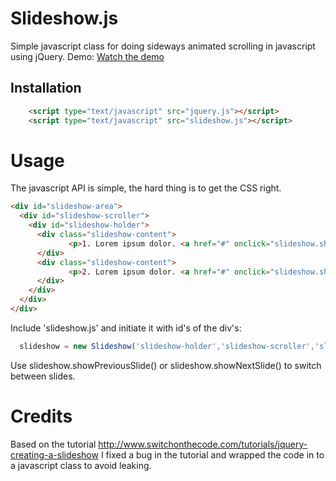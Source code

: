 Slideshow.js
============

Simple javascript class for doing sideways animated scrolling in javascript using jQuery.
Demo: <a href="http://thomasfl.github.com/slideshow.html">Watch the demo</a>

## Installation ##

```html
    <script type="text/javascript" src="jquery.js"></script>
    <script type="text/javascript" src="slideshow.js"></script>
```

Usage
=====
The javascript API is simple, the hard thing is to get the CSS right.

```html
<div id="slideshow-area">
  <div id="slideshow-scroller">
    <div id="slideshow-holder">
      <div class="slideshow-content">
             <p>1. Lorem ipsum dolor. <a href="#" onclick="slideshow.showNextSlide();">Next</a></p>
      </div>
      <div class="slideshow-content">
             <p>2. Lorem ipsum dolor. <a href="#" onclick="slideshow.showNextSlide();">Next</a></p>
      </div>
    </div>
  </div>
</div>
```

Include 'slideshow.js' and initiate it with id's of the div's:
```javascript
  slideshow = new Slideshow('slideshow-holder','slideshow-scroller','slideshow-content');
```
Use slideshow.showPreviousSlide() or slideshow.showNextSlide() to switch between slides.

Credits
=======
Based on the tutorial http://www.switchonthecode.com/tutorials/jquery-creating-a-slideshow
I fixed a bug in the tutorial and wrapped the code in to a javascript class to avoid leaking.

